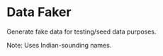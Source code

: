 # Data Faker

Generate fake data for testing/seed data purposes.

Note: Uses Indian-sounding names.
